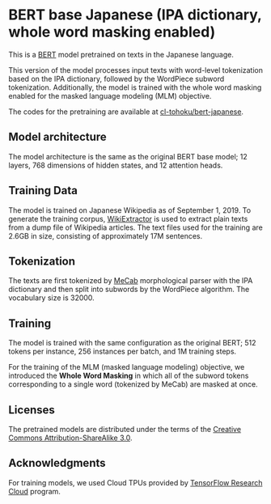 # BERT base Japanese (IPA dictionary, whole word masking enabled)

This is a [BERT](https://github.com/google-research/bert) model pretrained on texts in the Japanese language.

This version of the model processes input texts with word-level tokenization based on the IPA dictionary, followed by the WordPiece subword tokenization.
Additionally, the model is trained with the whole word masking enabled for the masked language modeling (MLM) objective.

The codes for the pretraining are available at [cl-tohoku/bert-japanese](https://github.com/cl-tohoku/bert-japanese/tree/v1.0).

## Model architecture

The model architecture is the same as the original BERT base model; 12 layers, 768 dimensions of hidden states, and 12 attention heads.

## Training Data

The model is trained on Japanese Wikipedia as of September 1, 2019.
To generate the training corpus, [WikiExtractor](https://github.com/attardi/wikiextractor) is used to extract plain texts from a dump file of Wikipedia articles.
The text files used for the training are 2.6GB in size, consisting of approximately 17M sentences.

## Tokenization

The texts are first tokenized by [MeCab](https://taku910.github.io/mecab/) morphological parser with the IPA dictionary and then split into subwords by the WordPiece algorithm.
The vocabulary size is 32000.

## Training

The model is trained with the same configuration as the original BERT; 512 tokens per instance, 256 instances per batch, and 1M training steps.

For the training of the MLM (masked language modeling) objective, we introduced the **Whole Word Masking** in which all of the subword tokens corresponding to a single word (tokenized by MeCab) are masked at once.

## Licenses

The pretrained models are distributed under the terms of the [Creative Commons Attribution-ShareAlike 3.0](https://creativecommons.org/licenses/by-sa/3.0/).

## Acknowledgments

For training models, we used Cloud TPUs provided by [TensorFlow Research Cloud](https://www.tensorflow.org/tfrc/) program.